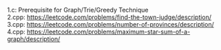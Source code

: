 1.c: Prerequisite for Graph/Trie/Greedy Technique<br/>
2.cpp: https://leetcode.com/problems/find-the-town-judge/description/<br/>
3.cpp: https://leetcode.com/problems/number-of-provinces/description/<br/>
4.cpp: https://leetcode.com/problems/maximum-star-sum-of-a-graph/description/
